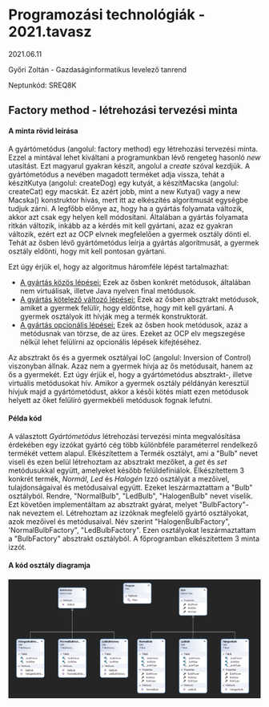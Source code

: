 # Programozási technológiák - 2021.tavasz

2021.06.11

Győri Zoltán - Gazdaságinformatikus levelező tanrend

Neptunkód: SREQ8K

## Factory method - létrehozási tervezési minta

#### A minta rövid leírása

A gyártómetódus (angolul: factory method) egy létrehozási tervezési minta. Ezzel a mintával lehet kiváltani a programunkban lévő rengeteg hasonló *new* utasítást. Ezt magyarul gyakran készít, angolul a *create* szóval kezdjük. A gyártómetódus a nevében magadott terméket adja vissza, tehát a készítKutya (angolul: createDog) egy kutyát, a készítMacska (angolul: createCat) egy macskát. Ez azért jobb, mint a new Kutya() vagy a new Macska() konstruktor hívás, mert itt az elkészítés algoritmusát egységbe tudjuk zárni. A legfőbb előnye az, hogy ha a gyártás folyamata változik, akkor azt csak egy helyen kell módosítani. Általában a gyártás folyamata ritkán változik, inkább az a kérdés mit kell gyártani, azaz ez gyakran változik, ezért ezt az OCP elvnek megfelelően a gyermek osztály dönti el.
Tehát az ősben lévő gyártómetódus leírja a gyártás algoritmusát, a gyermek osztály eldönti, hogy mit kell pontosan gyártani. 

Ezt úgy érjük el, hogy az algoritmus háromféle lépést tartalmazhat:

- <u>A gyártás közös lépései:</u> Ezek az ősben konkrét metódusok, általában nem virtuálisak, illetve Java nyelven final metódusok.
- <u>A gyártás kötelező változó lépései:</u> Ezek az ősben absztrakt metódusok, amiket a gyermek felülír, hogy eldöntse, hogy mit kell gyártani. A gyermek osztályok itt hívják meg a termék konstruktorát.
- <u>A gyártás opcionális lépései:</u> Ezek az ősben hook metódusok, azaz a metódusnak van törzse, de az üres. Ezeket az OCP elv megszegése nélkül lehet felülírni az opcionális lépések kifejtéséhez.

Az absztrakt ős és a gyermek osztályai IoC (angolul: Inversion of Control) viszonyban állnak. Azaz nem a gyermek hívja az ős metódusait, hanem az ős a gyermekét. Ezt úgy érjük el, hogy a gyártómetódus absztrakt-, illetve virtuális metódusokat hív. Amikor a gyermek osztály példányán keresztül hívjuk majd a gyártómetódust, akkor a késői kötés miatt ezen metódusok helyett az őket felülíró gyermekbéli metódusok fognak lefutni.

#### Példa kód

A választott *Gyártómetódus* létrehozási tervezési minta megvalósítása érdekében egy izzókat gyártó cég több különbféle paraméterrel rendelkező termékét vettem alapul. Elkészítettem a Termék osztályt, ami a "Bulb" nevet viseli és ezen belül létrehoztam az absztrakt mezőket, a *get* és *set* metódusukkal együtt, amelyeket később felüldefiniálok. Elkészítettem 3 konkrét termék, *Normál*, *Led* és *Halogén* Izzó osztályát a mezőivel, tulajdonságaival és metódusaival együtt. Ezeket leszármaztattam a "Bulb" osztályból. Rendre, "NormalBulb", "LedBulb", "HalogenBulb" nevet viselik. Ezt követően implementáltam az absztrakt gyárat, melyet "BulbFactory"-nak neveztem el.  Létrehoztam az izzóknak megfelelő gyártó osztályokat, azok mezőivel és metódusaival. Név szerint "HalogenBulbFactory", 'NormalBulbFactory", "LedBulbFactory". Ezen osztályokat leszármaztattam a "BulbFactory" absztrakt osztályból. A főprogramban elkészítettem 3 minta izzót.

#### A kód osztály diagramja

#### ![](https://github.com/gyoriz90/progtech_beadando/blob/main/pics/cd.png?raw=true)